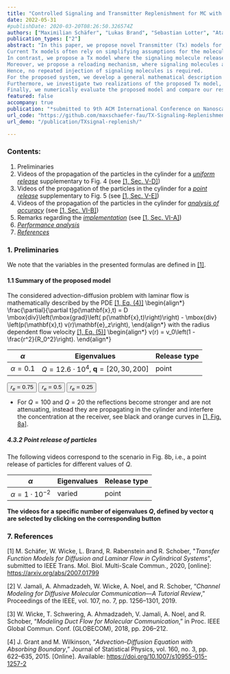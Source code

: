 ```yaml
---
title: "Controlled Signaling and Transmitter Replenishment for MC with Functionalized Nanoparticles"
date: 2022-05-31
#publishDate: 2020-03-20T08:26:50.326574Z
authors: ["Maximilian Schäfer", "Lukas Brand", "Sebastian Lotter", "Atakan Büyüoglu", "Franz Enzenhofer", "Werner Haselmayr", "Kathrin Castiglione", "Dietmar Appelhans", "Robert Schober"]
publication_types: ["2"]
abstract: "In this paper, we propose novel Transmitter (Tx) models for Molecular Communication (MC) systems based on functionalized Nanoparticles (NPs). 
Current Tx models often rely on simplifying assumptions for the molecule release and replenishment mechanisms. 
In contrast, we propose a Tx model where the signaling molecule release is controlled by a switchable membrane driven by an external trigger.
Moreover, we propose a reloading mechanism, where signaling molecules are harvested based on an enzymatic reaction.
Hence, no repeated injection of signaling molecules is required.
For the proposed system, we develop a general mathematical description in terms of a discrete-time transfer function model. 
Furthermore, we investigate two realizations of the proposed Tx model, i.e., an idealized Tx relying on simplifying assumptions, and a realistic Tx employing practical components for the reloading and release mechanisms.
Finally, we numerically evaluate the proposed model and compare our results to stochastic Particle Based Simulation (PBS). "
featured: false
accompany: true
publication: "*submitted to 9th ACM International Conference on Nanoscale Computing and Communication*"
url_code: "https://github.com/maxschaefer-fau/TX-Signaling-Replenishment-MC"
url_demo: "/publication/TXsignal-replenish/"	

---
```


### Contents:
1. Preliminaries
2. Videos of the propagation of the particles in the cylinder for a [*uniform release*](#2-uniform-release-of-particles) supplementary to Fig. 4 (see [[1, Sec. V-D]](#7-references))
3. Videos of the propagation of the particles in the cylinder for a [*point release*](#3-point-release-of-particles) supplementary to Fig. 5 (see [[1, Sec. V-E]](#7-references))
4. Videos of the propagation of the particles in the cylinder for [*analysis of accuracy*](#analysis-of-accuracy) (see [[1, Sec. VI-B]](#7-references))
5. Remarks regarding the [*implementation*](#5-implementation) (see [[1, Sec. VI-A]](#7-references))
6. [*Performance analysis*](#6-analysis-of-runtime-and-complexity)
7. [*References*](#7-references) 

### 1. Preliminaries

We note that the variables in the presented formulas are defined in [[1]](#7-references).

#### 1.1 Summary of the proposed model

The considered advection-diffusion problem with laminar flow is mathematically described by the PDE [[1, Eq. (4)]](#7-references) 
\begin{align*}
\frac{\partial}{\partial t}p(\mathbf{x},t) = D \mbox{div}\left(\mbox{grad}\left( p(\mathbf{x},t)\right)\right) - \mbox{div} \left(p(\mathbf{x},t) v(r)\mathbf{e}_z\right),
\end{align*}
with the radius dependent flow velocity [[1, Eq. (5)]](#7-references) 
\begin{align*}
v(r) = v_0\left(1 - \frac{r^2}{R_0^2}\right).
\end{align*}





<!--alpha 1e-1-->
<script>
function setvideo_p01(src) {
    document.getElementById('div_video_p01').innerHTML = '<video autoplay controls id="video_ctrl_p01"><source src="'+src+'" type="video/mp4"></video>';
    document.getElementById('video_ctrl_p01').play();
}
</script>

|$\alpha$         		|Eigenvalues            | Release type 		| 
| ------------------		| --------------------- | ---------------------	| 
|$\alpha = 0.1$| $Q = 12.6\cdot 10^{4}$, $\mathbf{q} = [20, 30, 200]$ | point |


<button onClick="setvideo_p01('./point_alpha_1e-1_re075.mp4');">$r_e = 0.75$</button>
<button onClick="setvideo_p01('./point_alpha_1e-1_re05.mp4');">$r_e = 0.5$</button>
<button onClick="setvideo_p01('./point_alpha_1e-1_re025.mp4');">$r_e = 0.25$</button>
<div id="div_video_p01"> </div>

- For $Q = 100$ and $Q = 20$ the reflections become stronger and are not attenuating, instead they are propagating in the cylinder and interfere the concentration at the receiver, see black and orange curves in [[1, Fig. 8a]](#7-references).


##### 4.3.2 Point release of particles

The following videos correspond to the scenario in Fig. 8b, i.e., a point release of particles for different values of $Q$.

|$\alpha$         		|Eigenvalues            | Release type 		| 
| ------------------		| --------------------- | ---------------------	| 
|$\alpha = 1 \cdot 10^{-2}$ | varied | point |

**The videos for a specific number of eigenvalues $Q$, defined by vector $\mathbf{q}$ are selected by clicking on the corresponding button**
### 7. References 
[1] M. Schäfer, W. Wicke, L. Brand, R. Rabenstein and R. Schober, "_Transfer Function Models for Diffusion and Laminar Flow in Cylindrical Systems_", submitted to IEEE Trans. Mol. Biol. Multi-Scale Commun., 2020, [online]: https://arxiv.org/abs/2007.01799 

[2] V. Jamali, A. Ahmadzadeh, W. Wicke, A. Noel, and R. Schober, “_Channel Modeling for Diffusive Molecular Communication—A Tutorial Review_,” Proceedings of the IEEE, vol. 107, no. 7, pp. 1256–1301, 2019.

[3] W. Wicke, T. Schwering, A. Ahmadzadeh, V. Jamali, A. Noel, and R. Schober, “_Modeling Duct Flow for Molecular Communication_,” in Proc. IEEE Global Commun. Conf. (GLOBECOM), 2018, pp. 206–212.

[4] J. Grant and M. Wilkinson, “_Advection–Diffusion Equation with Absorbing Boundary_,” Journal of Statistical Physics,
vol. 160, no. 3, pp. 622–635, 2015. [Online]. Available: https://doi.org/10.1007/s10955-015-1257-2